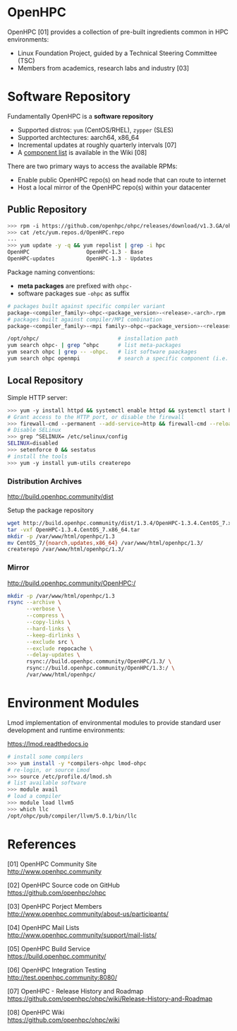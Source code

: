 # OpenHPC

OpenHPC [01] provides a collection of pre-built ingredients common in 
HPC environments:

* Linux Foundation Project, guided by a Technical Steering Committee (TSC)
* Members from academics, research labs and industry [03]

# Software Repository

Fundamentally OpenHPC is a **software repository**

* Supported distros: `yum` (CentOS/RHEL), `zypper` (SLES)
* Supported archtectures: aarch64, x86_64
* Incremental updates at roughly quarterly intervals [07]
* A [component list][list] is available in the Wiki [08]

[list]: https://github.com/openhpc/ohpc/wiki/Component-List-v1.3.8

There are two primary ways to access the available RPMs:

* Enable public OpenHPC repo(s) on head node that can route to internet
* Host a local mirror of the OpenHPC repo(s) within your datacenter

## Public Repository

```bash
>>> rpm -i https://github.com/openhpc/ohpc/releases/download/v1.3.GA/ohpc-release-1.3-1.el7.x86_64.rpm
>>> cat /etc/yum.repos.d/OpenHPC.repo
...
>>> yum update -y -q && yum repolist | grep -i hpc
OpenHPC                  OpenHPC-1.3 - Base                                  821
OpenHPC-updates          OpenHPC-1.3 - Updates                             1,080
```

Package naming conventions:

- **meta packages** are prefixed with `ohpc-`
- software packages sue `-ohpc` as suffix

```bash
# packages built against specific compiler variant
package-<compiler_family>-ohpc-<package_version>-<release>.<arch>.rpm
# packages built against compiler/MPI combination
package-<compiler_family>-<mpi family>-ohpc-<package_version>-<release>.<arch>.r
```

```bash
/opt/ohpc/                         # installation path
yum search ohpc- | grep ^ohpc      # list meta-packages
yum search ohpc | grep -- -ohpc.   # list software paackages
yum search ohpc openmpi            # search a specific component (i.e. openmpi)
```

## Local Repository

Simple HTTP server:

```bash
>>> yum -y install httpd && systemctl enable httpd && systemctl start httpd
# Grant access to the HTTP port, or disable the firewall 
>>> firewall-cmd --permanent --add-service=http && firewall-cmd --reload
# Disable SELinux
>>> grep ^SELINUX= /etc/selinux/config
SELINUX=disabled
>>> setenforce 0 && sestatus
# install the tools
>>> yum -y install yum-utils createrepo
```

### Distribution Archives

<http://build.openhpc.community/dist>

Setup the package repository

```bash
wget http://build.openhpc.community/dist/1.3.4/OpenHPC-1.3.4.CentOS_7.x86_64.tar
tar -vxf OpenHPC-1.3.4.CentOS_7.x86_64.tar
mkdir -p /var/www/html/openhpc/1.3
mv CentOS_7/{noarch,updates,x86_64} /var/www/html/openhpc/1.3/
createrepo /var/www/html/openhpc/1.3/
```

### Mirror

<http://build.openhpc.community/OpenHPC:/>

```bash
mkdir -p /var/www/html/openhpc/1.3
rsync --archive \
      --verbose \
      --compress \
      --copy-links \
      --hard-links \
      --keep-dirlinks \
      --exclude src \
      --exclude repocache \
      --delay-updates \
      rsync://build.openhpc.community/OpenHPC/1.3/ \
      rsync://build.openhpc.community/OpenHPC/1.3:/ \
      /var/www/html/openhpc/
```

# Environment Modules

Lmod implementation of environmental modules to provide standard 
user development and runtime environments:

<https://lmod.readthedocs.io>

```bash
# install some compilers
>>> yum install -y *compilers-ohpc lmod-ohpc
# re-login, or source Lmod
>>> source /etc/profile.d/lmod.sh
# list available software
>>> module avail
# load a compiler
>>> module load llvm5
>>> which llc
/opt/ohpc/pub/compiler/llvm/5.0.1/bin/llc
```

# References

[01] OpenHPC Community Site  
<http://www.openhpc.community>

[02] OpenHPC Source code on GitHub  
<https://github.com/openhpc/ohpc>

[03] OpenHPC Porject Members  
<http://www.openhpc.community/about-us/participants/>

[04] OpenHPC Mail Lists  
<http://www.openhpc.community/support/mail-lists/>

[05] OpenHPC Build Service  
<https://build.openhpc.community/>

[06] OpenHPC Integration Testing  
<http://test.openhpc.community:8080/>

[07] OpenHPC - Release History and Roadmap  
<https://github.com/openhpc/ohpc/wiki/Release-History-and-Roadmap>

[08] OpenHPC Wiki  
<https://github.com/openhpc/ohpc/wiki>
